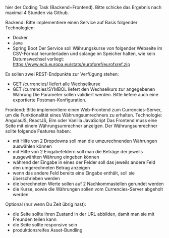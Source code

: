 
hier der Coding Task (Backend+Frontend).
Bitte schicke das Ergebnis nach maximal 4 Stunden via Github.

Backend:
Bitte implementiere einen Service auf Basis folgender Technologien:
- Docker
- Java
- Spring Boot
  Der Service soll Währungskurse von folgender Webseite im CSV-Format herunterladen und solange im Speicher halten, wie kein Datumswechsel vorliegt:
  https://www.ecb.europa.eu/stats/eurofxref/eurofxref.zip

Es sollen zwei REST-Endpunkte zur Verfügung stehen:
- GET /currencies/ liefert alle Wechselkurse
- GET /currencies/SYMBOL liefert den Wechselkurs zur angegebenen Währung
  Die Parameter sollen validiert werden.
  Bitte liefere auch eine exportierte Postman-Konfiguration.


Frontend:
Bitte implementiere einen Web-Frontend zum Currencies-Server, um die Funktionalität eines Währungsumrechners zu erhalten.
Technologie: AngularJS, ReactJS, Elm oder Vanilla JavaScript
Das Frontend muss eine Seite mit einem Währungsumrechner anzeigen.
Der Währungsumrechner sollte folgende Features haben:
- mit Hilfe von 2 Dropdowns soll man die umzurechnenden Währungen auswählen können
- mit Hilfe von 2 Eingabefeldern soll man die Beträge der jeweils ausgewählten Währung eingeben können
- während der Eingabe in eines der Felder soll das jeweils andere Feld den umgerechneten Betrag anzeigen
- wenn das andere Feld bereits eine Eingabe enthält, soll sie überschrieben werden
- die berechneten Werte sollen auf 2 Nachkommastellen gerundet werden
- die Kurse, sowie die Währungen sollen vom Currencies-Server abgeholt werden

Optional (nur wenn Du Zeit übrig hast):
- die Seite sollte ihren Zustand in der URL abbilden, damit man sie mit Freunden teilen kann
- die Seite sollte responsive sein
- produktionsreifes Asset-Bundling 

